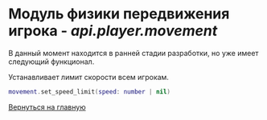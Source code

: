 # Модуль физики передвижения игрока - *api.player.movement*

В данный момент находится в ранней стадии разработки, но уже имеет следующий функционал.

Устанавливает лимит скорости всем игрокам.

```lua
movement.set_speed_limit(speed: number | nil)
```

[Вернуться на главную](../index.md)
